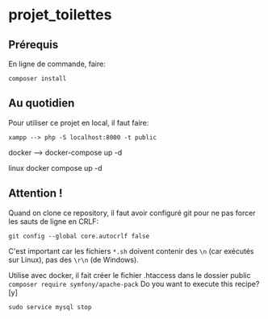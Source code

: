 # projet_toilettes

## Prérequis

En ligne de commande, faire:

```
composer install
```

## Au quotidien

Pour utiliser ce projet en local, il faut faire:

```
xampp --> php -S localhost:8000 -t public
```

docker --> docker-compose up -d

linux      docker compose up -d

## Attention !

Quand on clone ce repository, il faut avoir configuré git pour ne pas forcer les sauts de ligne en CRLF:

`git config --global core.autocrlf false`

C'est important car les fichiers `*.sh` doivent contenir des `\n` (car exécutés sur Linux), pas des `\r\n` (de Windows).

Utilise avec docker, il fait créer le fichier .htaccess dans le dossier public
`composer require symfony/apache-pack`
Do you want to execute this recipe? [y]

`sudo service mysql stop`
